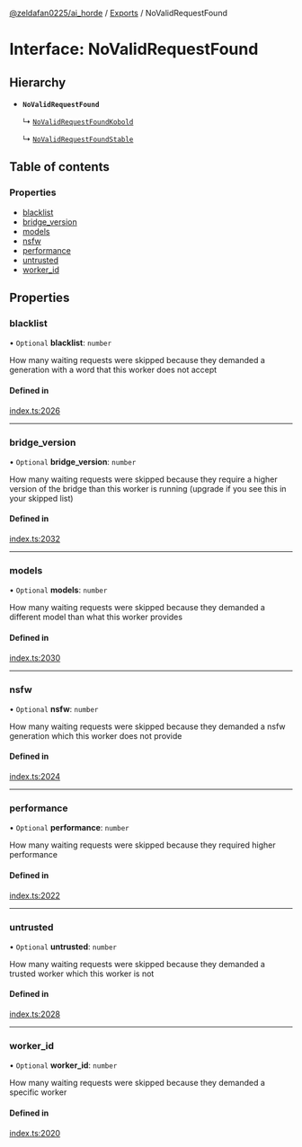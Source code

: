 [@zeldafan0225/ai_horde](../README.md) / [Exports](../modules.md) / NoValidRequestFound

# Interface: NoValidRequestFound

## Hierarchy

- **`NoValidRequestFound`**

  ↳ [`NoValidRequestFoundKobold`](NoValidRequestFoundKobold.md)

  ↳ [`NoValidRequestFoundStable`](NoValidRequestFoundStable.md)

## Table of contents

### Properties

- [blacklist](NoValidRequestFound.md#blacklist)
- [bridge\_version](NoValidRequestFound.md#bridge_version)
- [models](NoValidRequestFound.md#models)
- [nsfw](NoValidRequestFound.md#nsfw)
- [performance](NoValidRequestFound.md#performance)
- [untrusted](NoValidRequestFound.md#untrusted)
- [worker\_id](NoValidRequestFound.md#worker_id)

## Properties

### blacklist

• `Optional` **blacklist**: `number`

How many waiting requests were skipped because they demanded a generation with a word that this worker does not accept

#### Defined in

[index.ts:2026](https://github.com/ZeldaFan0225/ai_horde/blob/4b01aad/index.ts#L2026)

___

### bridge\_version

• `Optional` **bridge\_version**: `number`

How many waiting requests were skipped because they require a higher version of the bridge than this worker is running (upgrade if you see this in your skipped list)

#### Defined in

[index.ts:2032](https://github.com/ZeldaFan0225/ai_horde/blob/4b01aad/index.ts#L2032)

___

### models

• `Optional` **models**: `number`

How many waiting requests were skipped because they demanded a different model than what this worker provides

#### Defined in

[index.ts:2030](https://github.com/ZeldaFan0225/ai_horde/blob/4b01aad/index.ts#L2030)

___

### nsfw

• `Optional` **nsfw**: `number`

How many waiting requests were skipped because they demanded a nsfw generation which this worker does not provide

#### Defined in

[index.ts:2024](https://github.com/ZeldaFan0225/ai_horde/blob/4b01aad/index.ts#L2024)

___

### performance

• `Optional` **performance**: `number`

How many waiting requests were skipped because they required higher performance

#### Defined in

[index.ts:2022](https://github.com/ZeldaFan0225/ai_horde/blob/4b01aad/index.ts#L2022)

___

### untrusted

• `Optional` **untrusted**: `number`

How many waiting requests were skipped because they demanded a trusted worker which this worker is not

#### Defined in

[index.ts:2028](https://github.com/ZeldaFan0225/ai_horde/blob/4b01aad/index.ts#L2028)

___

### worker\_id

• `Optional` **worker\_id**: `number`

How many waiting requests were skipped because they demanded a specific worker

#### Defined in

[index.ts:2020](https://github.com/ZeldaFan0225/ai_horde/blob/4b01aad/index.ts#L2020)
